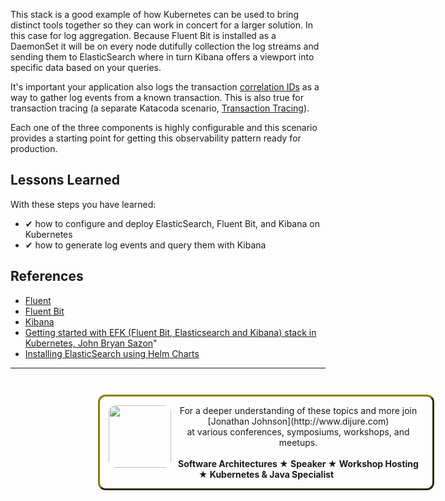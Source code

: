 This stack is a good example of how Kubernetes can be used to bring distinct tools together so they can work in concert for a larger solution. In this case for log aggregation. Because Fluent Bit is installed as a DaemonSet it will be on every node dutifully collection the log streams and sending them to ElasticSearch where in turn Kibana offers a viewport into specific data based on your queries.

It's important your application also logs the transaction [correlation IDs](https://twitter.com/samnewman/status/862255875125366786?lang=en) as a way to gather log events from a known transaction. This is also true for transaction tracing (a separate Katacoda scenario, [Transaction Tracing](https://www.katacoda.com/javajon/courses/kubernetes-observability)).

Each one of the three components is highly configurable and this scenario provides a starting point for getting this observability pattern ready for production.

## Lessons Learned ##

With these steps you have learned:

- &#x2714; how to configure and deploy ElasticSearch, Fluent Bit, and Kibana on Kubernetes
- &#x2714; how to generate log events and query them with Kibana

## References ##

- [Fluent](https://www.fluentd.org/)
- [Fluent Bit](https://fluentbit.io/)
- [Kibana](https://www.elastic.co/products/kibana)
- [Getting started with EFK (Fluent Bit, Elasticsearch and Kibana) stack in Kubernetes, John Bryan Sazon](https://medium.com/@jbsazon/aggregated-kubernetes-container-logs-with-fluent-bit-elasticsearch-and-kibana-5a9708c5dd9a)"
- [Installing ElasticSearch using Helm Charts](https://vocon-it.com/2019/03/04/kubernetes-9-installing-elasticsearch-using-helm-charts/)

------
<p style="width: 100%; text-align: center; padding: 1em; margin: 3em; margin-left: 10em; margin-right: 10em; border-; 1px; border-color: olive;  border-radius: 12px; border-style:outset">
<img align="left" src="./assets/jonathan-johnson.jpg" width="100" style="border-radius: 12px">
For a deeper understanding of these topics and more join <br>[Jonathan Johnson](http://www.dijure.com)<br> at various conferences, symposiums, workshops, and meetups.
<br><br>
<b>Software Architectures ★ Speaker ★ Workshop Hosting ★ Kubernetes & Java Specialist</b>
</p>
